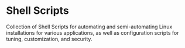 # Shell Scripts

Collection of Shell Scripts for automating and semi-automating Linux installations for various applications, as well as configuration scripts for tuning, customization, and security.
